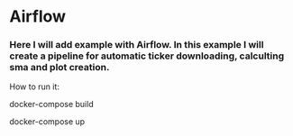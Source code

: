 # Airflow
### Here I will add example with Airflow. In this example I will create a pipeline for automatic ticker downloading, calculting sma and plot creation.
How to run it:

docker-compose build 

docker-compose up

